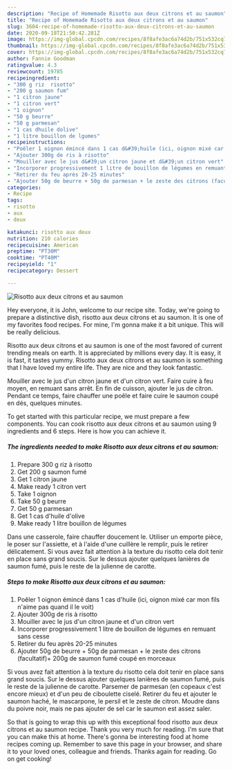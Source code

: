 ```yaml
---
description: "Recipe of Homemade Risotto aux deux citrons et au saumon"
title: "Recipe of Homemade Risotto aux deux citrons et au saumon"
slug: 3604-recipe-of-homemade-risotto-aux-deux-citrons-et-au-saumon
date: 2020-09-18T21:50:42.281Z
image: https://img-global.cpcdn.com/recipes/8f8afe3ac6a74d2b/751x532cq70/risotto-aux-deux-citrons-et-au-saumon-photo-principale-de-la-recette.jpg
thumbnail: https://img-global.cpcdn.com/recipes/8f8afe3ac6a74d2b/751x532cq70/risotto-aux-deux-citrons-et-au-saumon-photo-principale-de-la-recette.jpg
cover: https://img-global.cpcdn.com/recipes/8f8afe3ac6a74d2b/751x532cq70/risotto-aux-deux-citrons-et-au-saumon-photo-principale-de-la-recette.jpg
author: Fannie Goodman
ratingvalue: 4.3
reviewcount: 19785
recipeingredient:
- "300 g riz  risotto"
- "200 g saumon fum"
- "1 citron jaune"
- "1 citron vert"
- "1 oignon"
- "50 g beurre"
- "50 g parmesan"
- "1 cas dhuile dolive"
- "1 litre bouillon de lgumes"
recipeinstructions:
- "Poêler 1 oignon émincé dans 1 cas d&#39;huile (ici, oignon mixé car mon fils n&#39;aime pas quand il le voit)"
- "Ajouter 300g de ris à risotto"
- "Mouiller avec le jus d&#39;un citron jaune et d&#39;un citron vert"
- "Incorporer progressivement 1 litre de bouillon de légumes en remuant sans cesse"
- "Retirer du feu après 20-25 minutes"
- "Ajouter 50g de beurre + 50g de parmesan + le zeste des citrons (facultatif)+ 200g de saumon fumé coupé en morceaux"
categories:
- Recipe
tags:
- risotto
- aux
- deux

katakunci: risotto aux deux 
nutrition: 210 calories
recipecuisine: American
preptime: "PT30M"
cooktime: "PT40M"
recipeyield: "1"
recipecategory: Dessert

---
```



![Risotto aux deux citrons et au saumon](https://img-global.cpcdn.com/recipes/8f8afe3ac6a74d2b/751x532cq70/risotto-aux-deux-citrons-et-au-saumon-photo-principale-de-la-recette.jpg)

Hey everyone, it is John, welcome to our recipe site. Today, we're going to prepare a distinctive dish, risotto aux deux citrons et au saumon. It is one of my favorites food recipes. For mine, I'm gonna make it a bit unique. This will be really delicious.

Risotto aux deux citrons et au saumon is one of the most favored of current trending meals on earth. It is appreciated by millions every day. It is easy, it is fast, it tastes yummy. Risotto aux deux citrons et au saumon is something that I have loved my entire life. They are nice and they look fantastic.

Mouiller avec le jus d&#39;un citron jaune et d&#39;un citron vert. Faire cuire à feu moyen, en remuant sans arrêt. En fin de cuisson, ajouter le jus de citron. Pendant ce temps, faire chauffer une poêle et faire cuire le saumon coupé en dés, quelques minutes.


To get started with this particular recipe, we must prepare a few components. You can cook risotto aux deux citrons et au saumon using 9 ingredients and 6 steps. Here is how you can achieve it.

<!--inarticleads1-->

##### The ingredients needed to make Risotto aux deux citrons et au saumon:

1. Prepare 300 g riz à risotto
1. Get 200 g saumon fumé
1. Get 1 citron jaune
1. Make ready 1 citron vert
1. Take 1 oignon
1. Take 50 g beurre
1. Get 50 g parmesan
1. Get 1 cas d&#39;huile d&#39;olive
1. Make ready 1 litre bouillon de légumes


Dans une casserole, faire chauffer doucement le. Utiliser un emporte pièce, le poser sur l&#39;assiette, et à l&#39;aide d&#39;une cuillère le remplir, puis le retirer délicatement. Si vous avez fait attention à la texture du risotto cela doit tenir en place sans grand soucis. Sur le dessus ajouter quelques lanières de saumon fumé, puis le reste de la julienne de carotte. 

<!--inarticleads2-->

##### Steps to make Risotto aux deux citrons et au saumon:

1. Poêler 1 oignon émincé dans 1 cas d&#39;huile (ici, oignon mixé car mon fils n&#39;aime pas quand il le voit)
1. Ajouter 300g de ris à risotto
1. Mouiller avec le jus d&#39;un citron jaune et d&#39;un citron vert
1. Incorporer progressivement 1 litre de bouillon de légumes en remuant sans cesse
1. Retirer du feu après 20-25 minutes
1. Ajouter 50g de beurre + 50g de parmesan + le zeste des citrons (facultatif)+ 200g de saumon fumé coupé en morceaux


Si vous avez fait attention à la texture du risotto cela doit tenir en place sans grand soucis. Sur le dessus ajouter quelques lanières de saumon fumé, puis le reste de la julienne de carotte. Parsemer de parmesan (en copeaux c&#39;est encore mieux) et d&#39;un peu de ciboulette ciselé. Retirer du feu et ajouter le saumon haché, le mascarpone, le persil et le zeste de citron. Moudre dans du poivre noir, mais ne pas ajouter de sel car le saumon est assez saler. 

So that is going to wrap this up with this exceptional food risotto aux deux citrons et au saumon recipe. Thank you very much for reading. I'm sure that you can make this at home. There's gonna be interesting food at home recipes coming up. Remember to save this page in your browser, and share it to your loved ones, colleague and friends. Thanks again for reading. Go on get cooking!
